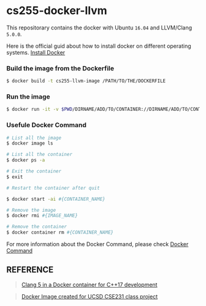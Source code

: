 # cs255-docker-llvm #
This repositorary contains the docker with Ubuntu `16.04` and LLVM/Clang `5.0.0`.

Here is the official guid about how to install docker on different operating systems. [Install Docker](https://docs.docker.com/install/)


### Build the image from the Dockerfile ###
```bash
$ docker build -t cs255-llvm-image /PATH/TO/THE/DOCKERFILE
```
### Run the image ###
```bash
$ docker run -it -v $PWD/DIRNAME/ADD/TO/CONTAINER://DIRNAME/ADD/TO/CONTAINER --name cs255-llvm cs255-llvm-image /bin/bash
```

### Usefule Docker Command ###

```bash
# List all the image
$ docker image ls

# List all the container
$ docker ps -a

# Exit the container
$ exit

# Restart the container after quit

$ docker start -ai #{CONTAINER_NAME}

# Remove the image
$ docker rmi #{IMAGE_NAME}

# Remove the container
$ docker container rm #{CONTAINER_NAME}
```
For more information about the Docker Command, please check [Docker Command](https://docs.docker.com/engine/reference/builder/#usage)


## REFERENCE ##
> [Clang 5 in a Docker container for C++17 development](https://solarianprogrammer.com/2017/12/14/clang-in-docker-container-cpp-17-development/)

> [Docker Image created for UCSD CSE231 class project](https://hub.docker.com/r/prodromou87/llvm/)
